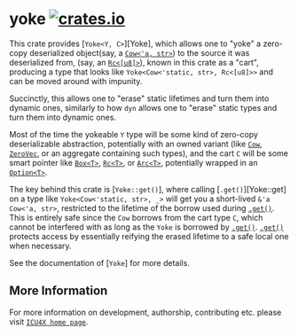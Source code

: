 # yoke [![crates.io](https://img.shields.io/crates/v/yoke)](https://crates.io/crates/yoke)

This crate provides [`Yoke<Y, C>`][Yoke], which allows one to "yoke" a zero-copy deserialized
object(say, a [`Cow<'a, str>`](alloc::borrow::Cow)) to the source it was deserialized from, (say, an [`Rc<[u8]>`](alloc::rc::Rc)),
known in this crate as a "cart", producing a type that looks like `Yoke<Cow<'static, str>, Rc<[u8]>>`
and can be moved around with impunity.

Succinctly, this allows one to "erase" static lifetimes and turn them into dynamic ones, similarly
to how `dyn` allows one to "erase" static types and turn them into dynamic ones.

Most of the time the yokeable `Y` type will be some kind of zero-copy deserializable
abstraction, potentially with an owned variant (like [`Cow`](alloc::borrow::Cow),
[`ZeroVec`](https://docs.rs/zerovec), or an aggregate containing such types), and the cart `C` will be some smart pointer like
  [`Box<T>`](alloc::boxed::Box), [`Rc<T>`](alloc::rc::Rc), or [`Arc<T>`](std::sync::Arc), potentially wrapped in an [`Option<T>`](Option).

The key behind this crate is [`Yoke::get()`], where calling [`.get()`][Yoke::get] on a type like
`Yoke<Cow<'static, str>, _>` will get you a short-lived `&'a Cow<'a, str>`, restricted to the
lifetime of the borrow used during [`.get()`](Yoke::get). This is entirely safe since the `Cow` borrows from
the cart type `C`, which cannot be interfered with as long as the `Yoke` is borrowed by [`.get()`](Yoke::get).
[`.get()`](Yoke::get) protects access by essentially reifying the erased lifetime to a safe local one
when necessary.

See the documentation of [`Yoke`] for more details.

## More Information

For more information on development, authorship, contributing etc. please visit [`ICU4X home page`](https://github.com/unicode-org/icu4x).
